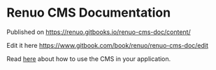 # Renuo CMS Documentation

Published on https://renuo.gitbooks.io/renuo-cms-doc/content/

Edit it here https://www.gitbook.com/book/renuo/renuo-cms-doc/edit

Read [here](https://renuo.gitbooks.io/renuo-cms-doc/content/usage.html) about how to use the CMS in your application.